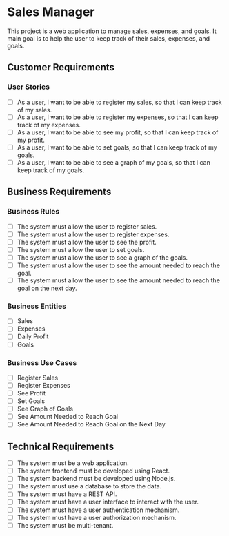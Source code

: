 # Sales Manager

This project is a web application to manage sales, expenses, and goals. It main goal is to help the user to keep track of their sales, expenses, and goals.

## Customer Requirements

### User Stories

- [ ] As a user, I want to be able to register my sales, so that I can keep track of my sales.
- [ ] As a user, I want to be able to register my expenses, so that I can keep track of my expenses.
- [ ] As a user, I want to be able to see my profit, so that I can keep track of my profit.
- [ ] As a user, I want to be able to set goals, so that I can keep track of my goals.
- [ ] As a user, I want to be able to see a graph of my goals, so that I can keep track of my goals.

## Business Requirements

### Business Rules

- [ ] The system must allow the user to register sales.
- [ ] The system must allow the user to register expenses.
- [ ] The system must allow the user to see the profit.
- [ ] The system must allow the user to set goals.
- [ ] The system must allow the user to see a graph of the goals.
- [ ] The system must allow the user to see the amount needed to reach the goal.
- [ ] The system must allow the user to see the amount needed to reach the goal on the next day.

### Business Entities

- [ ] Sales
- [ ] Expenses
- [ ] Daily Profit
- [ ] Goals

### Business Use Cases

- [ ] Register Sales
- [ ] Register Expenses
- [ ] See Profit
- [ ] Set Goals
- [ ] See Graph of Goals
- [ ] See Amount Needed to Reach Goal
- [ ] See Amount Needed to Reach Goal on the Next Day

## Technical Requirements

- [ ] The system must be a web application.
- [ ] The system frontend must be developed using React.
- [ ] The system backend must be developed using Node.js.
- [ ] The system must use a database to store the data.
- [ ] The system must have a REST API.
- [ ] The system must have a user interface to interact with the user.
- [ ] The system must have a user authentication mechanism.
- [ ] The system must have a user authorization mechanism.
- [ ] The system must be multi-tenant.

